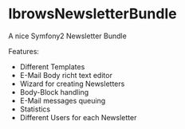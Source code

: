 IbrowsNewsletterBundle
======================

A nice Symfony2 Newsletter Bundle


Features:
- Different Templates
- E-Mail Body richt text editor
- Wizard for creating Newsletters
- Body-Block handling
- E-Mail messages queuing
- Statistics
- Different Users for each Newsletter